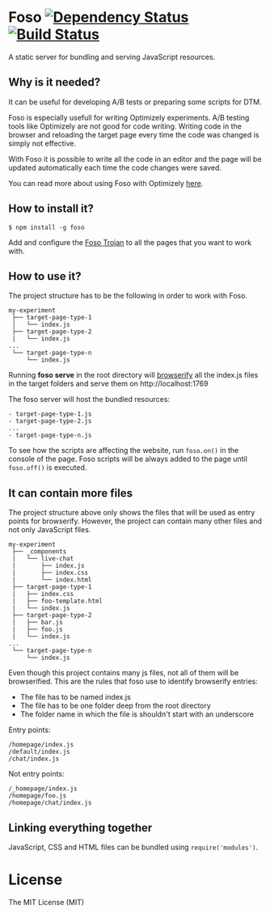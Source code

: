 # Foso  [![Dependency Status](https://david-dm.org/zkochan/foso/status.svg?style=flat)](https://david-dm.org/zkochan/foso) [![Build Status](http://img.shields.io/travis/zkochan/foso.svg?style=flat)](https://travis-ci.org/zkochan/foso)

A static server for bundling and serving JavaScript resources.

## Why is it needed?

It can be useful for developing A/B tests or preparing some scripts for DTM.

Foso is especially usefull for writing Optimizely experiments.
A/B testing tools like Optimizely are not good for code writing. Writing code in the browser and reloading the target page every time the code was changed is simply not effective.

With Foso it is possible to write all the code in an editor and the page will be updated automatically each time the code changes were saved.

You can read more about using Foso with Optimizely [here](http://zkochan.github.io/ab/2015/05/22/coding-ab-tests-effectively.html).

## How to install it?

```
$ npm install -g foso
```
Add and configure the [Foso Trojan](https://github.com/zkochan/foso-trojan) to all the pages that you want to work with.

## How to use it?

The project structure has to be the following in order to work with Foso.
```
my-experiment
 ├── target-page-type-1
 │   └── index.js
 ├── target-page-type-2
 |   └── index.js
...
 └── target-page-type-n
     └── index.js
```
Running **foso serve** in the root directory will [browserify](http://browserify.org/) all the index.js files in the target folders and serve them on http://localhost:1769

The foso server will host the bundled resources:
```
- target-page-type-1.js
- target-page-type-2.js
...
- target-page-type-n.js
```
To see how the scripts are affecting the website, run `foso.on()` in the console of the page. Foso scripts will be always added to the page until `foso.off()` is executed.

## It can contain more files

The project structure above only shows the files that will be used as entry points for browserify. However, the project can contain many other files and not only JavaScript files.
```
my-experiment
 ├── _components
 |   └── live-chat
 |       ├── index.js
 |       ├── index.css
 |       └── index.html
 ├── target-page-type-1
 |   ├── index.css
 |   ├── foo-template.html
 |   └── index.js
 ├── target-page-type-2
 |   ├── bar.js
 |   ├── foo.js
 |   └── index.js
...
 └── target-page-type-n
     └── index.js
```
Even though this project contains many js files, not all of them will be browserified. This are the rules that foso use to identify browserify entries:

* The file has to be named index.js
* The file has to be one folder deep from the root directory
* The folder name in which the file is shouldn't start with an underscore

Entry points:
```
/homepage/index.js
/default/index.js
/chat/index.js
```
Not entry points:
```
/_homepage/index.js
/homepage/foo.js
/homepage/chat/index.js
```

## Linking everything together

JavaScript, CSS and HTML files can be bundled using `require('modules')`.


License
========

The MIT License (MIT)
